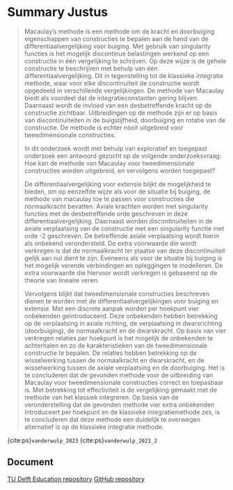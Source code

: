 # Summary Justus

> Macaulay’s methode is een methode om de kracht en doorbuiging eigenschappen van constructies te bepalen aan de hand van de differentiaalvergelijking voor buiging. Met gebruik van singularity functies is het mogelijk discontinue belastingen werkend op een constructie in één vergelijking te schrijven. Op deze wijze is de gehele constructie te beschrijven met behulp van één differentiaalvergelijking. Dit in tegenstelling tot de klassieke integratie methode, waar voor elke discontinuïteit de constructie wordt opgedeeld in verschillende vergelijkingen.
> De methode van Macaulay biedt als voordeel dat de integratieconstanten gering blijven. Daarnaast wordt de invloed van een desbetreffende kracht op de constructie zichtbaar. Uitbreidingen op de methode zijn er op basis van discontinuïteiten in de buigstijfheid, doorbuiging en rotatie van de constructie. De methode is echter nooit uitgebreid voor tweedimensionale constructies.
> 
> In dit onderzoek wordt met behulp van exploratief en toegepast onderzoek een antwoord gezocht op de volgende onderzoeksvraag:
Hoe kan de methode van Macaulay voor tweedimensionale constructies worden uitgebreid,
en vervolgens worden toegepast?
> 
> De differentiaalvergelijking voor extensie blijkt de mogelijkheid te bieden, om op eenzelfde wijze als voor de situatie bij buiging, de methode van macaulay toe te passen voor constructies die normaalkracht bevatten. Axiale krachten worden met singularity functies met de desbetreffende orde geschreven in deze differentiaalvergelijking. Daarnaast worden discontinuïteiten in de axiale verplaatsing van de constructie met een singularity functie met orde -2 geschreven. De betreffende axiale verplaatsing wordt hierin als onbekend verondersteld. De extra voorwaarde die wordt verkregen is dat de normaalkracht ter plaatse van deze discontinuïteit gelijk aan nul dient te zijn. Eveneens als voor de situatie bij buiging is het mogelijk verende verbindingen en opleggingen te modelleren. De extra voorwaarde die hiervoor wordt verkregen is gebaseerd op de theorie van lineaire veren.
> 
> Vervolgens blijkt dat tweedimensionale constructies beschreven dienen te worden met de differentiaalvergelijkingen voor buiging en extensie. Met een discrete aanpak worden per hoekpunt vier onbekenden geïntroduceerd. Deze onbekenden hebben betrekking op de verplaatsing in axiale richting, de verplaatsing in dwarsrichting (doorbuiging), de normaalkracht en de dwarskracht. Op basis van vier verkregen relaties per hoekpunt is het mogelijk de onbekenden te achterhalen en zo de karakteristieken van de tweedimensionale constructie te bepalen. De relaties hebben betrekking op de wisselwerking tussen de normaalkracht en dwarskracht, en de wisselwerking tussen de axiale verplaatsing en de doorbuiging.
> Het is te concluderen dat de gevonden methode voor de uitbreiding van Macaulay voor tweedimensionale constructies correct en toepasbaar is. Met betrekking tot effectiviteit is de vergelijking gemaakt met de methode van het klassiek integreren. Op basis van de veronderstelling dat de gevonden methode vier extra onbekenden introduceert per hoekpunt en de klassieke integratiemethode zes, is te concluderen dat deze methode een duidelijk te overwegen alternatief is op de klassieke integratie methode.

{cite:ps}`vanderwulp_2023`
{cite:ps}`vanderwulp_2023_2`

## Document
[TU Delft Education repository](http://resolver.tudelft.nl/uuid:96ec934a-4520-465f-8079-01b9fad73360)
[GitHub repository](https://github.com/jvanderWulp/De-methode-van-Macaulay-voor-tweedimensionale-constructies)